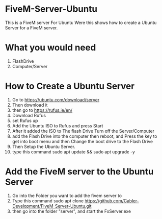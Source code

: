 # FiveM-Server-Ubuntu
This is a FiveM server For Ubuntu Were this shows how to create a Ubuntu Server for a FiveM server.

# What you would need
1. FlashDrive
2. Computer/Server

# How to Create a Ubuntu Server
1. Go to https://ubuntu.com/download/server
2. Then download it
3. then go to https://rufus.ie/en/
4. Download Rufus
5. set Rufus up
6. Add the Ubuntu ISO to Rufus and press Start
7. After it added the ISO to The flash Drive Turn off the Server/Computer
8. add the Flash Drive into the computer then reboot, and Press the key to get into boot menu and then Change the boot drive to the Flash Drive
9. Then Setup the Ubuntu Server.
10. type this command sudo apt update && sudo apt upgrade -y

# Add the FiveM server to the Ubuntu Server
1. Go into the Folder you want to add the fivem server to
2. Type this command sudo apt clone https://github.com/Cabler-Development/FiveM-Server-Ubuntu.git
3. then go into the folder "server", and start the FxServer.exe
